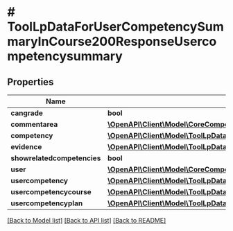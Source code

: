 # # ToolLpDataForUserCompetencySummaryInCourse200ResponseUsercompetencysummary

## Properties

Name | Type | Description | Notes
------------ | ------------- | ------------- | -------------
**cangrade** | **bool** | cangrade |
**commentarea** | [**\OpenAPI\Client\Model\CoreCompetencyReadPlan200ResponseCommentarea**](CoreCompetencyReadPlan200ResponseCommentarea.md) |  | [optional]
**competency** | [**\OpenAPI\Client\Model\ToolLpDataForCompetencySummary200Response**](ToolLpDataForCompetencySummary200Response.md) |  |
**evidence** | [**\OpenAPI\Client\Model\ToolLpDataForUserCompetencySummary200ResponseEvidenceInner[]**](ToolLpDataForUserCompetencySummary200ResponseEvidenceInner.md) |  |
**showrelatedcompetencies** | **bool** | showrelatedcompetencies |
**user** | [**\OpenAPI\Client\Model\CoreCompetencyGradeCompetency200ResponseActionuser**](CoreCompetencyGradeCompetency200ResponseActionuser.md) |  |
**usercompetency** | [**\OpenAPI\Client\Model\ToolLpDataForUserCompetencySummary200ResponseUsercompetency**](ToolLpDataForUserCompetencySummary200ResponseUsercompetency.md) |  | [optional]
**usercompetencycourse** | [**\OpenAPI\Client\Model\ToolLpDataForCourseCompetenciesPage200ResponseCompetenciesInnerUsercompetencycourse**](ToolLpDataForCourseCompetenciesPage200ResponseCompetenciesInnerUsercompetencycourse.md) |  | [optional]
**usercompetencyplan** | [**\OpenAPI\Client\Model\ToolLpDataForUserCompetencySummary200ResponseUsercompetencyplan**](ToolLpDataForUserCompetencySummary200ResponseUsercompetencyplan.md) |  | [optional]

[[Back to Model list]](../../README.md#models) [[Back to API list]](../../README.md#endpoints) [[Back to README]](../../README.md)

